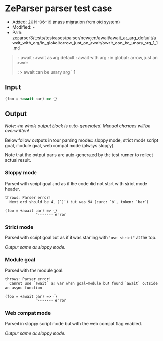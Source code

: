 # ZeParser parser test case

- Added: 2019-06-19 (mass migration from old system)
- Modified: -
- Path: zeparser3/tests/testcases/parser/newgen/await/await_as_arg_default/await_with_arg/in_global/arrow_just_an_await/await_can_be_unary_arg_1_1.md

> :: await : await as arg default : await with arg : in global : arrow, just an await
>
> ::> await can be unary arg 1 1

## Input

`````js
(foo = +await bar) => {}
`````

## Output

_Note: the whole output block is auto-generated. Manual changes will be overwritten!_

Below follow outputs in four parsing modes: sloppy mode, strict mode script goal, module goal, web compat mode (always sloppy).

Note that the output parts are auto-generated by the test runner to reflect actual result.

### Sloppy mode

Parsed with script goal and as if the code did not start with strict mode header.

`````
throws: Parser error!
  Next ord should be 41 (`)`) but was 98 (curc: `b`, token: `bar`)

(foo = +await bar) => {}
              ^------- error
`````

### Strict mode

Parsed with script goal but as if it was starting with `"use strict"` at the top.

_Output same as sloppy mode._

### Module goal

Parsed with the module goal.

`````
throws: Parser error!
  Cannot use `await` as var when goal=module but found `await` outside an async function

(foo = +await bar) => {}
              ^------- error
`````


### Web compat mode

Parsed in sloppy script mode but with the web compat flag enabled.

_Output same as sloppy mode._

